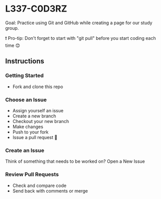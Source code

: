 # L337-C0D3RZ

Goal: Practice using Git and GitHub while creating a page for our study group.

❗️ Pro-tip: Don't forget to start with "git pull" before you start coding each time 😊

## Instructions

### Getting Started
- Fork and clone this repo

### Choose an Issue
- Assign yourself an issue
- Create a new branch
- Checkout your new branch
- Make changes
- Push to your fork
- Issue a pull request 🐷

### Create an Issue
Think of something that needs to be worked on? Open a New Issue

### Review Pull Requests
- Check and compare code
- Send back with comments or merge
